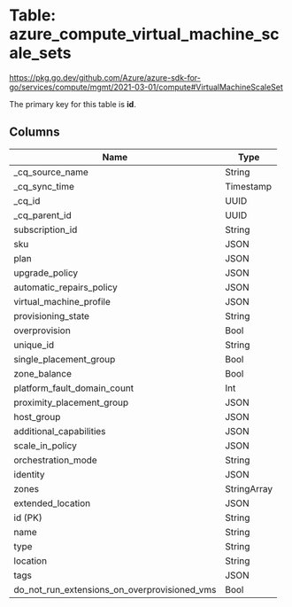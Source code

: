 # Table: azure_compute_virtual_machine_scale_sets

https://pkg.go.dev/github.com/Azure/azure-sdk-for-go/services/compute/mgmt/2021-03-01/compute#VirtualMachineScaleSet

The primary key for this table is **id**.


## Columns
| Name          | Type          |
| ------------- | ------------- |
|_cq_source_name|String|
|_cq_sync_time|Timestamp|
|_cq_id|UUID|
|_cq_parent_id|UUID|
|subscription_id|String|
|sku|JSON|
|plan|JSON|
|upgrade_policy|JSON|
|automatic_repairs_policy|JSON|
|virtual_machine_profile|JSON|
|provisioning_state|String|
|overprovision|Bool|
|unique_id|String|
|single_placement_group|Bool|
|zone_balance|Bool|
|platform_fault_domain_count|Int|
|proximity_placement_group|JSON|
|host_group|JSON|
|additional_capabilities|JSON|
|scale_in_policy|JSON|
|orchestration_mode|String|
|identity|JSON|
|zones|StringArray|
|extended_location|JSON|
|id (PK)|String|
|name|String|
|type|String|
|location|String|
|tags|JSON|
|do_not_run_extensions_on_overprovisioned_vms|Bool|
